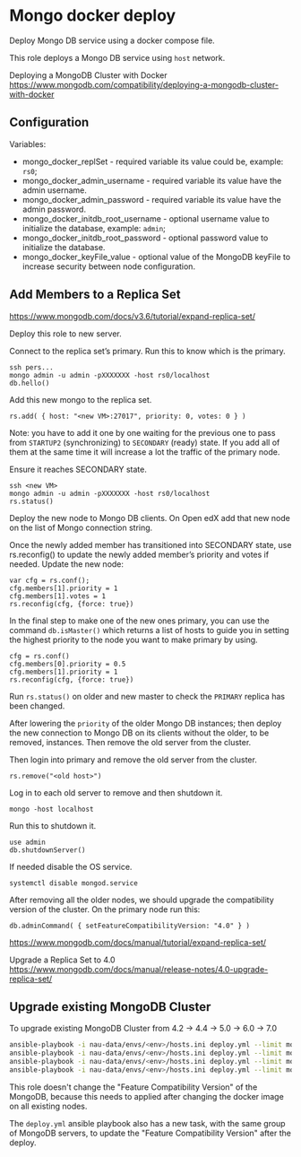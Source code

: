 # Mongo docker deploy

Deploy Mongo DB service using a docker compose file.

This role deploys a Mongo DB service using `host` network.

Deploying a MongoDB Cluster with Docker
https://www.mongodb.com/compatibility/deploying-a-mongodb-cluster-with-docker

## Configuration

Variables:
- mongo_docker_replSet - required variable its value could be, example: `rs0`;
- mongo_docker_admin_username - required variable its value have the admin username.
- mongo_docker_admin_password - required variable its value have the admin password.
- mongo_docker_initdb_root_username - optional username value to initialize the database, example: `admin`;
- mongo_docker_initdb_root_password - optional password value to initialize the database.
- mongo_docker_keyFile_value - optional value of the MongoDB keyFile to increase security between node configuration.

## Add Members to a Replica Set
https://www.mongodb.com/docs/v3.6/tutorial/expand-replica-set/

Deploy this role to new server.

Connect to the replica set’s primary. Run this to know which is the primary.
```
ssh pers...
mongo admin -u admin -pXXXXXXX -host rs0/localhost
db.hello()
```

Add this new mongo to the replica set.
```
rs.add( { host: "<new VM>:27017", priority: 0, votes: 0 } )
```

Note: you have to add it one by one waiting for the previous one to pass from `STARTUP2` (synchronizing) to `SECONDARY` (ready) state. If you add all of them at the same time it will increase a lot the traffic of the primary node.

Ensure it reaches SECONDARY state.
```
ssh <new VM>
mongo admin -u admin -pXXXXXXX -host rs0/localhost
rs.status()
```

Deploy the new node to Mongo DB clients. On Open edX add that new node on the list of Mongo connection string.

Once the newly added member has transitioned into SECONDARY state, use rs.reconfig() to update the newly added member’s priority and votes if needed.
Update the new node:
```
var cfg = rs.conf();
cfg.members[1].priority = 1
cfg.members[1].votes = 1
rs.reconfig(cfg, {force: true})
```

In the final step to make one of the new ones primary, you can use the command `db.isMaster()` which returns a list of hosts to guide you in setting the highest priority to the node you want to make primary by using.

```
cfg = rs.conf()
cfg.members[0].priority = 0.5
cfg.members[1].priority = 1
rs.reconfig(cfg, {force: true})
```

Run `rs.status()` on older and new master to check the `PRIMARY` replica has been changed.

After lowering the `priority` of the older Mongo DB instances; then deploy the new connection to Mongo DB on its clients without the older, to be removed, instances. Then remove the old server from the cluster.

Then login into primary and remove the old server from the cluster.
```
rs.remove("<old host>")
```

Log in to each old server to remove and then shutdown it.
```
mongo -host localhost
```

Run this to shutdown it.
```
use admin
db.shutdownServer()
```

If needed disable the OS service.
```
systemctl disable mongod.service
```

After removing all the older nodes, we should upgrade the compatibility version of the cluster.
On the primary node run this:
```
db.adminCommand( { setFeatureCompatibilityVersion: "4.0" } )
```

https://www.mongodb.com/docs/manual/tutorial/expand-replica-set/


Upgrade a Replica Set to 4.0
https://www.mongodb.com/docs/manual/release-notes/4.0-upgrade-replica-set/

## Upgrade existing MongoDB Cluster

To upgrade existing MongoDB Cluster from 4.2 -> 4.4 -> 5.0 -> 6.0 -> 7.0

```bash
ansible-playbook -i nau-data/envs/<env>/hosts.ini deploy.yml --limit mongo_docker_servers -e mongo_deploy=true -e mongo_docker_image=docker.io/mongo:4.4 -e mongo_feature_compatibility_version=4.4 -v
ansible-playbook -i nau-data/envs/<env>/hosts.ini deploy.yml --limit mongo_docker_servers -e mongo_deploy=true -e mongo_docker_image=docker.io/mongo:5.0 -e mongo_feature_compatibility_version=5.0 -v
ansible-playbook -i nau-data/envs/<env>/hosts.ini deploy.yml --limit mongo_docker_servers -e mongo_deploy=true -e mongo_docker_image=docker.io/mongo:6.0 -e mongo_feature_compatibility_version=6.0 -e mongo_shell_command=mongosh -v
ansible-playbook -i nau-data/envs/<env>/hosts.ini deploy.yml --limit mongo_docker_servers -e mongo_deploy=true -e mongo_docker_image=docker.io/mongo:7.0 -e mongo_feature_compatibility_version=7.0 -e mongo_shell_command=mongosh -e mongo_feature_compatibility_confirm=true -v
```

This role doesn't  change the "Feature Compatibility Version" of the MongoDB, because this needs to applied after changing the docker image on all existing nodes.

The `deploy.yml` ansible playbook also has a new task, with the same group of MongoDB servers, to update the "Feature Compatibility Version" after the deploy.